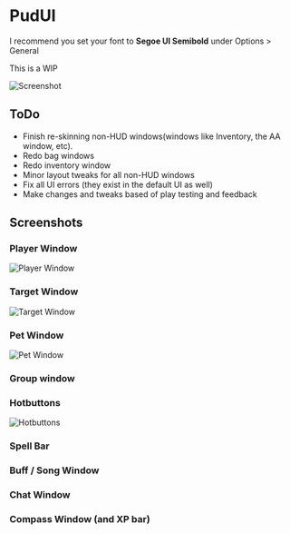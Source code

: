 # PudUI

I recommend you set your font to **Segoe UI Semibold** under Options > General

This is a WIP

![Screenshot](https://github.com/user-attachments/assets/8b3c30ef-125c-4bef-bea6-42e418677b63)

## ToDo
- Finish re-skinning non-HUD windows(windows like Inventory, the AA window, etc).
- Redo bag windows
- Redo inventory window
- Minor layout tweaks for all non-HUD windows
- Fix all UI errors (they exist in the default UI as well)
- Make changes and tweaks based of play testing and feedback

## Screenshots

### Player Window
![Player Window](https://github.com/user-attachments/assets/d9a22576-7e55-4bba-bb2d-bf736ddde0a7)

### Target Window
![Target Window](https://github.com/user-attachments/assets/7b670102-7afe-4fc3-9ea4-1e4a7f32564f)

### Pet Window
![Pet Window](https://github.com/user-attachments/assets/01d955b8-cde5-4268-a41c-be952a4877d0)

### Group window

### Hotbuttons
![Hotbuttons](https://github.com/user-attachments/assets/48258521-fb76-4d90-8233-64118203e799)

### Spell Bar

### Buff / Song Window

### Chat Window

### Compass Window (and XP bar)


